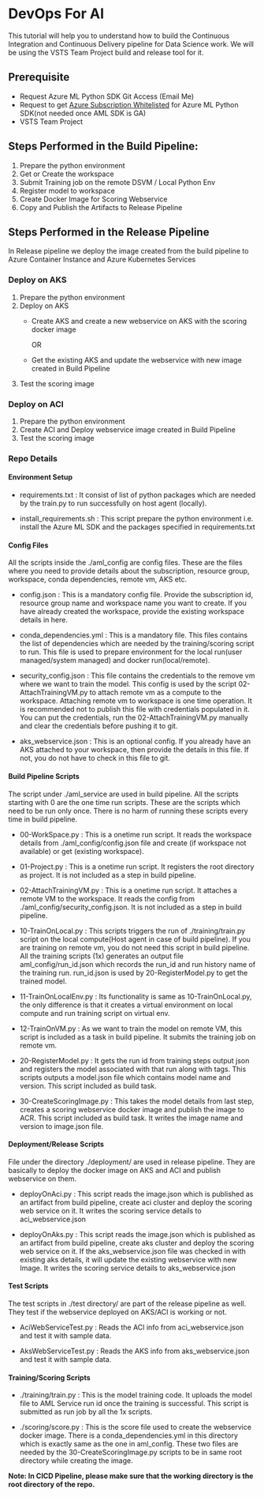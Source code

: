 # DevOps For AI

This tutorial will help you to understand how to build the Continuous Integration and Continuous Delivery pipeline for Data Science work. We will be using the VSTS Team Project build and release tool for it. 

## Prerequisite
- Request Azure ML Python SDK Git Access (Email Me) 
- Request to get [Azure Subscription Whitelisted](https://github.com/Azure/AzureMLPreview/#prerequisites) for Azure ML Python SDK(not needed once AML SDK is GA)
- VSTS Team Project


## Steps Performed in the Build Pipeline:

1. Prepare the python environment
2. Get or Create the workspace
3. Submit Training job on the remote DSVM / Local Python Env
4. Register model to workspace
5. Create Docker Image for Scoring Webservice
6. Copy and Publish the Artifacts to Release Pipeline

## Steps Performed in the Release Pipeline
In Release pipeline we deploy the image created from the build pipeline to Azure Container Instance and Azure Kubernetes Services

### Deploy on AKS
1. Prepare the python environment
2. Deploy on AKS
    - Create AKS and create a new webservice on AKS with the scoring docker image

        OR

    - Get the existing AKS and update the webservice with new image created in Build Pipeline
3. Test the scoring image

### Deploy on ACI
1. Prepare the python environment
2. Create ACI and Deploy webservice image created in Build Pipeline
3. Test the scoring image

### Repo Details

#### Environment Setup

- requirements.txt : It consist of list of python packages which are needed by the train.py to run successfully on host agent (locally).

- install_requirements.sh : This script prepare the python environment i.e. install the Azure ML SDK and the packages specified in requirements.txt

#### Config Files
All the scripts inside the ./aml_config are config files. These are the files where you need to provide details about the subscription, resource group, workspace, conda dependencies, remote vm, AKS etc.

- config.json : This is a mandatory config file. Provide the subscription id, resource group name and workspace name you want to create. If you have already created the workspace, provide the existing workspace details in here.

- conda_dependencies.yml : This is a mandatory file. This files contains the list of dependencies which are needed by the training/scoring script to run. This file is used to prepare environment for the local run(user managed/system managed) and docker run(local/remote).

- security_config.json : This file contains the credentials to the remove vm where we want to train the model. This config is used by the script 02-AttachTrainingVM.py to attach remote vm as a compute to the workspace. Attaching remote vm to workspace is one time operation. It is recommended not to publish this file with credentials populated in it. You can put the credentials, run the 02-AttachTrainingVM.py manually and clear the credentials before pushing it to git.

- aks_webservice.json : This is an optional config. If you already have an AKS attached to your workspace, then provide the details in this file. If not, you do not have to check in this file to git.

#### Build Pipeline Scripts

The script under ./aml_service are used in build pipeline. All the scripts starting with 0 are the one time run scripts. These are the scripts which need to be run only once. There is no harm of running these scripts every time in build pipeline.

- 00-WorkSpace.py : This is a onetime run script. It reads the workspace details from ./aml_config/config.json file and create (if workspace not available) or get (existing workspace). 

- 01-Project.py : This is a onetime run script. It registers the root directory as project. It is not included as a step in build pipeline.

- 02-AttachTrainingVM.py : This is a onetime run script. It attaches a remote VM to the workspace. It reads the config from ./aml_config/security_config.json. It is not included as a step in build pipeline.

- 10-TrainOnLocal.py : This scripts triggers the run of ./training/train.py script on the local compute(Host agent in case of build pipeline). If you are training on remote vm, you do not need this script in build pipeline. All the training scripts (1x) generates an output file aml_config/run_id.json which records the run_id and run history name of the training run. run_id.json is used by 20-RegisterModel.py to get the trained model.

- 11-TrainOnLocalEnv.py : Its functionality is same as 10-TrainOnLocal.py, the only difference is that it creates a virtual environment on local compute and run training script on virtual env.

- 12-TrainOnVM.py : As we want to train the model on remote VM, this script is included as a task in build pipeline. It submits the training job on remote vm. 

- 20-RegisterModel.py : It gets the run id from training steps output json and registers the model associated with that run along with tags. This scripts outputs a model.json file which contains model name and version. This script included as build task.

- 30-CreateScoringImage.py : This takes the model details from last step, creates a scoring webservice docker image and publish the image to ACR. This script included as build task. It writes the image name and version to image.json file.

#### Deployment/Release Scripts
File under the directory ./deployment/ are used in release pipeline. They are basically to deploy the docker image on AKS and ACI and publish webservice on them. 

- deployOnAci.py : This script reads the image.json which is published as an artifact from build pipeline, create aci cluster and deploy the scoring web service on it. It writes the scoring service details to aci_webservice.json

- deployOnAks.py : This script reads the image.json which is published as an artifact from build pipeline, create aks cluster and deploy the scoring web service on it. If the aks_webservice.json file was checked in with existing aks details, it will update the existing webservice with new Image. It writes the scoring service details to aks_webservice.json

#### Test Scripts
The test scripts in ./test directory/ are part of the release pipeline as well. They test if the webservice deployed on AKS/ACI is working or not.

- AciWebServiceTest.py : Reads the ACI info from aci_webservice.json and test it with sample data.

- AksWebServiceTest.py : Reads the AKS info from aks_webservice.json and test it with sample data.

#### Training/Scoring Scripts

- ./training/train.py : This is the model training code. It uploads the model file to AML Service run id once the training is successful. This script is submitted as run job by all the 1x scripts.

- ./scoring/score.py : This is the score file used to create the webservice docker image. There is a conda_dependencies.yml in this directory which is exactly same as the one in aml_config. These two files are needed by the 30-CreateScoringImage.py scripts to be in same root directory while creating the image.

**Note: In CICD Pipeline, please make sure that the working directory is the root directory of the repo.**  

